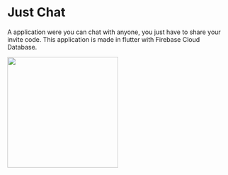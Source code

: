 # Just Chat

A application were you can chat with anyone, you just have to share your invite code. This application is made in flutter with Firebase Cloud Database. 

<img src="https://user-images.githubusercontent.com/31320274/90418534-db95c100-e0d2-11ea-9f50-02e82ce240df.jpeg" width="250">



